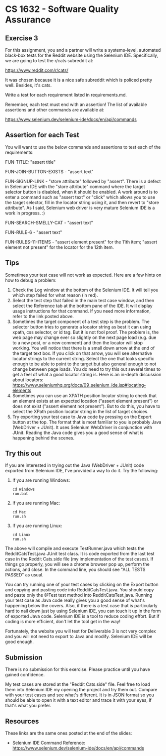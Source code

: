# CS 1632 - Software Quality Assurance

## Exercise 3

For this assignment, you and a partner will write a systems-level, automated black-box tests for the Reddit website using the Selenium IDE.  Specifically, we are going to test the r/cats subreddit at:

https://www.reddit.com/r/cats/

It was chosen because it is a nice safe subreddit which is policed pretty well.  Besides, it's cats.

Write a test for each requirement listed in requirements.md.  

Remember, each test must end with an assertion!  The list of available assertions and other commands are available at:

https://www.selenium.dev/selenium-ide/docs/en/api/commands

## Assertion for each Test

You will want to use the below commands and assertions to test each of the requirements:

FUN-TITLE: "assert title"

FUN-JOIN-BUTTON-EXISTS - "assert text"

FUN-SIGNUP-LINK - "store attribute" followed by "assert".  There is a defect in Selenium IDE with the "store attribute" command where the target selector button is disabled, when it should be enabled.  A work around is to enter a command such as "assert text" or "click" which allows you to use the target selector, fill in the locator string using it, and then revert to "store attribute".  As I said, Selenium web driver is very mature Selenium IDE is a work in progress. :)

FUN-SEARCH-SMELLY-CAT - "assert text"

FUN-RULE-6 - "assert text"

FUN-RULES-11-ITEMS - "assert element present" for the 11th item; "assert element not present" for the locator for the 12th item.

## Tips

Sometimes your test case will not work as expected.  Here are a few hints on how to debug a problem:

1. Check the Log window at the bottom of the Selenium IDE.  It will tell you which step failed for what reason (in red).
1. Select the test step that failed in the main test case window, and then select the Reference tab at the bottom pane of the IDE.  It will display usage instructions for that command.  If you need more information, refer to the link posted above.
1. Sometimes the target component of a test step is the problem.  The selector button tries to generate a locator string as best it can using xpath, css selector, or id tag.  But it is not fool proof.  The problem is, the web page may change ever so slightly on the next page load (e.g. due to a new post, or a new comment) and then the locator will stop working.  You will notice that there is a small down arrow at the end of the target text box.  If you click on that arrow, you will see alternative locator strings to the current string.  Select the one that looks specific enough to be able to point to the target but also general enough to not change between page loads.  You do need to try this out several times to get a feel of what a good locator string is.  Here is an in-depth discussion about locators:  
   https://www.seleniumhq.org/docs/09_selenium_ide.jsp#locating-elements
1. Sometimes you can use an XPATH position locator string to check that an element exists at an expected location ("assert element present") or does not exist ("assert element not present").  But to do this, you have to select the XPath position locator string in the list of target choices.
1. Try exporting your test case to Java code by pressing on the Export button at the top.  The format that is most familiar to you is probably Java (WebDriver + JUnit).  It uses Selenium WebDriver in conjunction with JUnit.  Reading the Java code gives you a good sense of what is happening behind the scenes.

## Try this out

If you are interested in trying out the Java (WebDriver + JUnit) code exported from Selenium IDE, I've provided a way to do it.  Try the following:

1. If you are running Windows:
   ```
   cd Windows
   run.bat
   ```
1. If you are running Mac:
   ```
   cd Mac
   run.sh
   ```
1. If you are running Linux:
   ```
   cd Linux
   run.sh
   ```

The above will compile and execute TestRunner.java which tests the RedditCatsTest.java JUnit test class.  It is code exported from the last test case in the Reddit Cats.side file (my implementation of the test cases).  If things go properly, you will see a chrome browser pop up, perform the actions, and close.  In the command line, you should see "ALL TESTS PASSED" as usual.

You can try running one of your test cases by clicking on the Export button and copying and pasting code into RedditCatsTest.java.  You should copy and paste only the @Test test method into RedditCatsTest.java.  Running your test case as Java code really gives you a good sense of what's happening below the covers.  Also, if there is a test case that is particularly hard to nail down just by using Selenium IDE, you can touch it up in the form of exported Java code.  Selenium IDE is a tool to reduce coding effort.  But if coding is more efficient, don't let the tool get in the way!

Fortunately, the website you will test for Deliverable 3 is not very complex and you will not need to export to Java and modify.  Selenium IDE will be good enough.

## Submission

There is no submission for this exercise.  Please practice until you have gained confidence.
 
My test cases are stored at the "Reddit Cats.side" file.  Feel free to load them into Selenium IDE my opening the project and try them out.  Compare with your test cases and see what's different.  It is in JSON format so you should be able to open it with a text editor and trace it with your eyes, if that's what you prefer.

## Resources

These links are the same ones posted at the end of the slides:

* Selenium IDE Command Reference:  
https://www.selenium.dev/selenium-ide/docs/en/api/commands

